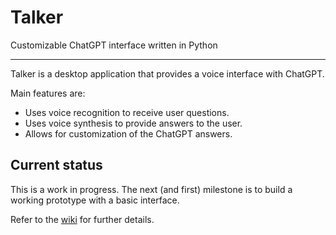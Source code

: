# Talker 
Customizable ChatGPT interface written in Python

---

Talker is a desktop application that provides a voice interface with ChatGPT.

Main features are:

* Uses voice recognition to receive user questions.
* Uses voice synthesis to provide answers to the user.
* Allows for customization of the ChatGPT answers.

## Current status
This is a work in progress. The next (and first) milestone is to build a working prototype with a basic interface.

Refer to the [wiki](https://github.com/samueloquien/talker/wiki) for further details.

